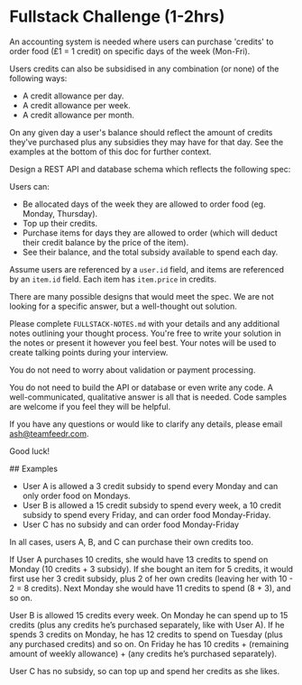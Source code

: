 # Fullstack Challenge (1-2hrs)

An accounting system is needed where users can purchase 'credits' to order food (£1 = 1 credit) on specific days of the
week (Mon-Fri).

Users credits can also be subsidised in any combination (or none) of the following ways:

- A credit allowance per day.
- A credit allowance per week.
- A credit allowance per month.

On any given day a user's balance should reflect the amount of credits they've purchased plus any subsidies they may
have for that day. See the examples at the bottom of this doc for further context. 

Design a REST API and database schema which reflects the following spec:

Users can:
- Be allocated days of the week they are allowed to order food (eg. Monday, Thursday).
- Top up their credits.
- Purchase items for days they are allowed to order (which will deduct their credit balance by the price of the item).
- See their balance, and the total subsidy available to spend each day.

Assume users are referenced by a `user.id` field, and items are referenced by an `item.id` field. Each item has
`item.price` in credits.

There are many possible designs that would meet the spec. We are not looking for a specific answer, but a well-thought
out solution.

Please complete `FULLSTACK-NOTES.md` with your details and any additional notes outlining your thought process.
You're free to write your solution in the notes or present it however you feel best. Your notes will be used to create
talking points during your interview.

You do not need to worry about validation or payment processing.

You do not need to build the API or database or even write any code. A well-communicated, qualitative answer is all
that is needed. Code samples are welcome if you feel they will be helpful.

If you have any questions or would like to clarify any details, please email ash@teamfeedr.com.

Good luck!

## Examples

- User A is allowed a 3 credit subsidy to spend every Monday and can only order food on Mondays.
- User B is allowed a 15 credit subsidy to spend every week, a 10 credit subsidy to spend every Friday, and can order food Monday-Friday.
- User C has no subsidy and can order food Monday-Friday

In all cases, users A, B, and C can purchase their own credits too.

If User A purchases 10 credits, she would have 13 credits to spend on Monday (10 credits + 3 subsidy). If she bought an
item for 5 credits, it would first use her 3 credit subsidy, plus 2 of her own credits (leaving her with 10 - 2 = 8
credits). Next Monday she would have 11 credits to spend (8 + 3), and so on.

User B is allowed 15 credits every week. On Monday he can spend up to 15 credits (plus any credits he’s purchased
separately, like with User A). If he spends 3 credits on Monday, he has 12 credits to spend on Tuesday (plus any
purchased credits) and so on. On Friday he has 10 credits + (remaining amount of weekly allowance) + (any credits he’s
purchased separately).

User C has no subsidy, so can top up and spend her credits as she likes. 
